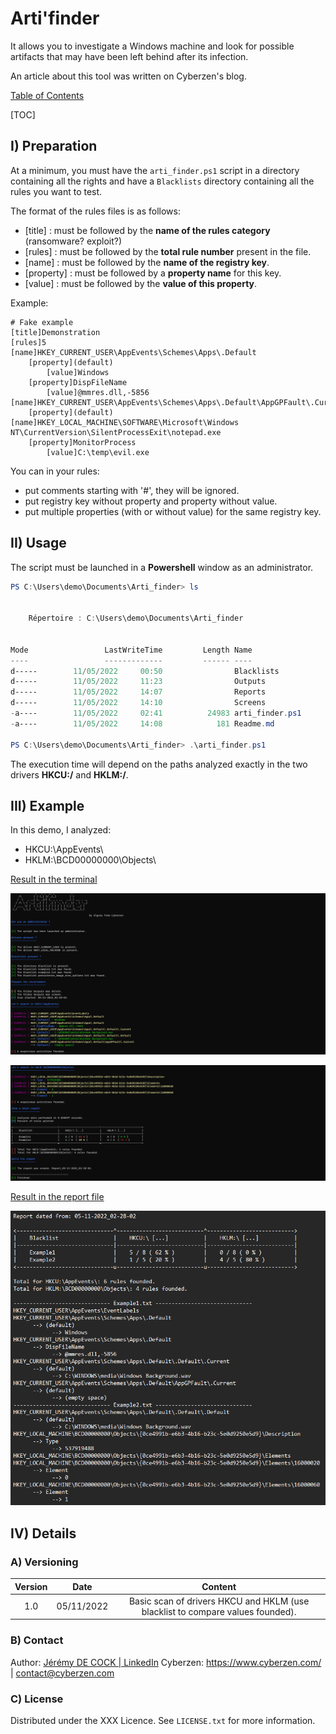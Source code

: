 # Arti'finder

It allows you to investigate a Windows machine and look for possible artifacts that may have been left behind after its infection.

An article about this tool was written on Cyberzen's blog.



<u>Table of Contents</u>

[TOC]



## I) Preparation

At a minimum, you must have the `arti_finder.ps1` script in a directory containing all the rights and have a `Blacklists` directory containing all the rules you want to test.

The format of the rules files is as follows:

- [title] : must be followed by the **name of the rules category** (ransomware? exploit?)
- [rules] : must be followed by the **total rule number** present in the file.
- [name] : must be followed by the **name of the registry key**.
- [property] : must be followed by a **property name** for this key.
- [value] : must be followed by the **value of this property**.

Example:

```
# Fake example
[title]Demonstration
[rules]5
[name]HKEY_CURRENT_USER\AppEvents\Schemes\Apps\.Default
    [property](default)
        [value]Windows
    [property]DispFileName
        [value]@mmres.dll,-5856
[name]HKEY_CURRENT_USER\AppEvents\Schemes\Apps\.Default\AppGPFault\.Current  
    [property](default)
[name]HKEY_LOCAL_MACHINE\SOFTWARE\Microsoft\Windows NT\CurrentVersion\SilentProcessExit\notepad.exe
    [property]MonitorProcess
        [value]C:\temp\evil.exe
```

You can in your rules:

- put comments starting with '#', they will be ignored.
- put registry key without property and property without value.
- put multiple properties (with or without value) for the same registry key.



## II) Usage

The script must be launched in a **Powershell** window as an administrator.

```powershell
PS C:\Users\demo\Documents\Arti_finder> ls


    Répertoire : C:\Users\demo\Documents\Arti_finder


Mode                 LastWriteTime         Length Name
----                 -------------         ------ ----
d-----        11/05/2022     00:50                Blacklists
d-----        11/05/2022     11:23                Outputs
d-----        11/05/2022     14:07                Reports
d-----        11/05/2022     14:10                Screens
-a----        11/05/2022     02:41          24983 arti_finder.ps1
-a----        11/05/2022     14:08            181 Readme.md

PS C:\Users\demo\Documents\Arti_finder> .\arti_finder.ps1
```

The execution time will depend on the paths analyzed exactly in the two drivers **HKCU:/** and **HKLM:/**.



## III) Example

In this demo, I analyzed:

- HKCU:\AppEvents\
- HKLM:\BCD00000000\Objects\

<u>Result in the terminal</u>

![](Screens/shell1.jpg)

![](Screens/shell2.jpg)

<u>Result in the report file</u>

![](Screens/report.png)



## IV) Details

### A) Versioning

| Version |    Date    |                           Content                            |
| :-----: | :--------: | :----------------------------------------------------------: |
|   1.0   | 05/11/2022 | Basic scan of drivers HKCU and HKLM (use blacklist to compare values founded). |

### B) Contact

Author: [Jérémy DE COCK | LinkedIn](https://www.linkedin.com/in/jeremy-dc/)
Cyberzen: https://www.cyberzen.com/ | [contact@cyberzen.com](mailto:contact@cyberzen.com)

### C) License

Distributed under the XXX Licence. See `LICENSE.txt` for more information.